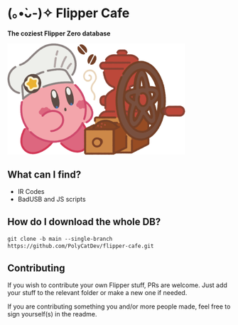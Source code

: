 # (｡•̀ᴗ-)✧ Flipper Cafe

**The coziest Flipper Zero database**

<img width="400" src="https://raw.githubusercontent.com/PolyCatDev/flipper-cafe/main/.github/kirby-cafe.png">

## What can I find?
- IR Codes
- BadUSB and JS scripts

## How do I download the whole DB?
```
git clone -b main --single-branch https://github.com/PolyCatDev/flipper-cafe.git
```

## Contributing 

If you wish to contribute your own Flipper stuff, PRs are welcome. Just add your stuff to the relevant folder or make a new one if needed. 

If you are contributing something you and/or more people made, feel free to sign yourself(s) in the readme.

